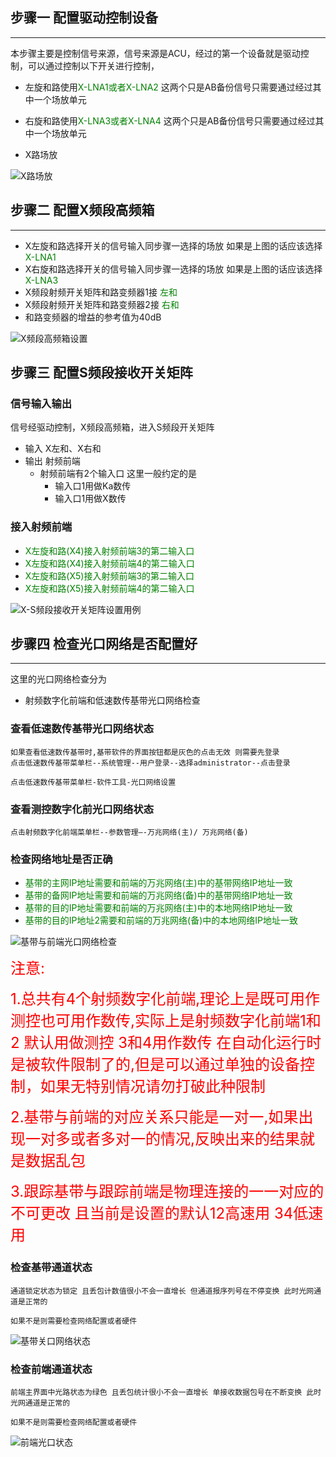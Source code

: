 ## 步骤一 配置驱动控制设备
***

本步骤主要是控制信号来源，信号来源是ACU，经过的第一个设备就是驱动控制，可以通过控制以下开关进行控制，

*   左旋和路使用<font color=green>X-LNA1或者X-LNA2</font> 这两个只是AB备份信号只需要通过经过其中一个场放单元
*   右旋和路使用<font color=green>X-LNA3或者X-LNA4</font> 这两个只是AB备份信号只需要通过经过其中一个场放单元

*   X路场放

![X路场放](image/X路场放.png)


## 步骤二  配置X频段高频箱
***

*   X左旋和路选择开关的信号输入同步骤一选择的场放   如果是上图的话应该选择<font color=green>X-LNA1</font>
*   X右旋和路选择开关的信号输入同步骤一选择的场放   如果是上图的话应该选择<font color=green>X-LNA3</font>
*   X频段射频开关矩阵和路变频器1接 <font color=green>左和</font>
*   X频段射频开关矩阵和路变频器2接 <font color=green>右和</font>
*   和路变频器的增益的参考值为40dB

![X频段高频箱设置](image/X频段高频箱设置.png)

## 步骤三 配置S频段接收开关矩阵

### 信号输入输出


信号经驱动控制，X频段高频箱，进入S频段开关矩阵

*   输入 X左和、X右和
*   输出 射频前端
    *   射频前端有2个输入口 这里一般约定的是
        *   输入口1用做Ka数传
        *   输入口1用做X数传

### 接入射频前端

*   <font color=green>X左旋和路(X4)接入射频前端3的第二输入口</font>
*   <font color=green>X左旋和路(X4)接入射频前端4的第二输入口</font>
*   <font color=green>X左旋和路(X5)接入射频前端3的第二输入口</font>
*   <font color=green>X左旋和路(X5)接入射频前端4的第二输入口</font>

![X-S频段接收开关矩阵设置用例](image/X-S频段接收开关矩阵设置用例.png)

##  步骤四 检查光口网络是否配置好
***

这里的光口网络检查分为 

*   射频数字化前端和低速数传基带光口网络检查

### 查看低速数传基带光口网络状态  

    如果查看低速数传基带时,基带软件的界面按钮都是灰色的点击无效 则需要先登录
    点击低速数传基带菜单栏--系统管理--用户登录--选择administrator--点击登录

    点击低速数传基带菜单栏-软件工具-光口网络设置

### 查看测控数字化前光口网络状态

    点击射频数字化前端菜单栏--参数管理—-万兆网络(主)/ 万兆网络(备)

### 检查网络地址是否正确

-    <font color=green>基带的主网IP地址需要和前端的万兆网络(主)中的基带网络IP地址一致</font>
-    <font color=green>基带的备网IP地址需要和前端的万兆网络(备)中的基带网络IP地址一致</font>
-    <font color=green>基带的目的IP地址需要和前端的万兆网络(主)中的本地网络IP地址一致</font>
-    <font color=green>基带的目的IP地址2需要和前端的万兆网络(备)中的本地网络IP地址一致</font>

![基带与前端光口网络检查](image/基带与前端光口网络检查.png)

<font size=5 color=red>注意:</font>

<font size=5 color=red>1.总共有4个射频数字化前端,理论上是既可用作测控也可用作数传,实际上是射频数字化前端1和2 默认用做测控 3和4用作数传 在自动化运行时是被软件限制了的,但是可以通过单独的设备控制，如果无特别情况请勿打破此种限制</font>

<font size=5 color=red>2.基带与前端的对应关系只能是一对一,如果出现一对多或者多对一的情况,反映出来的结果就是数据乱包</font>

<font size=5 color=red>3.跟踪基带与跟踪前端是物理连接的一一对应的不可更改 且当前是设置的默认12高速用 34低速用 </font>


### 检查基带通道状态

    通道锁定状态为锁定 且丢包计数值很小不会一直增长 但通道报序列号在不停变换 此时光网通道是正常的

    如果不是则需要检查网络配置或者硬件

![基带关口网络状态](image/基带关口网络状态.png)

###	检查前端通道状态

    前端主界面中光路状态为绿色 且丢包统计很小不会一直增长 单接收数据包号在不断变换 此时光网通道是正常的

    如果不是则需要检查网络配置或者硬件

![前端光口状态](image/前端光口状态.png)

